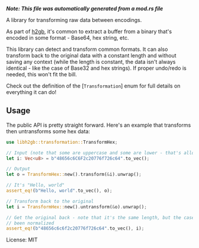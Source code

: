 ***Note: This file was automatically generated from a mod.rs file***

A library for transforming raw data between encodings.

As part of [h2gb](https://github.com/h2gb), it's common to extract a buffer
from a binary that's encoded in some format - Base64, hex string, etc.

This library can detect and transform common formats. It can also
transform back to the original data with a constant length and without
saving any context (while the length is constant, the data isn't always
identical - like the case of Base32 and hex strings). If proper undo/redo
is needed, this won't fit the bill.

Check out the definition of the [`Transformation`] enum for full details on
everything it can do!

## Usage

The public API is pretty straight forward. Here's an example that transforms
then untransforms some hex data:


```rust
use libh2gb::transformation::TransformHex;

// Input (note that some are uppercase and some are lower - that's allowed)
let i: Vec<u8> = b"48656c6C6F2c20776f726c64".to_vec();

// Output
let o = TransformHex::new().transform(&i).unwrap();

// It's "Hello, world"
assert_eq!(b"Hello, world".to_vec(), o);

// Transform back to the original
let i = TransformHex::new().untransform(&o).unwrap();

// Get the original back - note that it's the same length, but the case has
// been normalized
assert_eq!(b"48656c6c6f2c20776f726c64".to_vec(), i);
```

License: MIT
